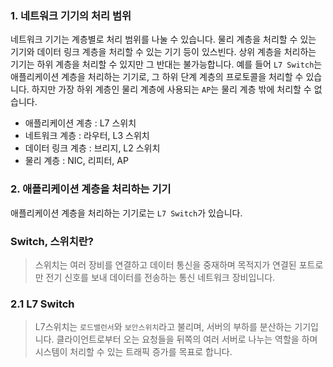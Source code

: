 ### 1. 네트워크 기기의 처리 범위
네트워크 기기는 계층별로 처리 범위를 나눌 수 있습니다. 물리 계층을 처리할 수 있는 기기와 데이터 링크 계층을 처리할 수 있는 기기 등이 있스빈다. 상위 계층을 처리하는 기기는 하위 계층을 처리할 수 있지만 그 반대는 불가능합니다. 예를 들어 `L7 Switch`는 애플리케이션 계층을 처리하는 기기로, 그 하위 단계 계층의 프로토콜을 처리할 수 있습니다. 하지만 가장 하위 계층인 물리 계층에 사용되는 `AP`는 물리 계층 밖에 처리할 수 없습니다. 
- 애플리케이션 계층 : L7 스위치
- 네트워크 계층 : 라우터, L3 스위치 
- 데이터 링크 계층 : 브리지, L2 스위치
- 물리 계층 : NIC, 리피터, AP 

### 2. 애플리케이션 계층을 처리하는 기기 
애플리케이션 계층을 처리하는 기기로는 `L7 Switch`가 있습니다.

### Switch, 스위치란?
>스위치는 여러 장비를 연결하고 데이터 통신을 중재하며 목적지가 연결된 포트로만 전기 신호를 보내 데이터를 전송하는 통신 네트워크 장비입니다. 

### 2.1 L7 Switch
>L7스위치는 `로드밸런서`와 `보안스위치`라고 불리며, 서버의 부하를 분산하는 기기입니다. 클라이언트로부터 오는 요청들을 뒤쪽의 여러 서버로 나누는 역할을 하며 시스템이 처리할 수 있는 트래픽 증가를 목표로 합니다. 


